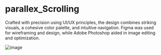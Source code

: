 # parallex_Scrolling
Crafted with precision using UI/UX principles, the design combines striking visuals, a cohesive color palette, and intuitive navigation. Figma was used for wireframing and design, while Adobe Photoshop aided in image editing and optimization.





![image](https://github.com/Ak3001/parallex_Scrolling/assets/149374289/69ed5c2b-9436-442f-b9a4-143191c1b56b)




